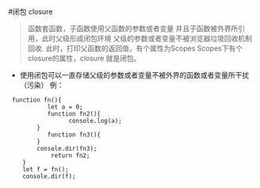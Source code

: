 #闭包   closure 
>函数套函数，子函数使用父函数的参数或者变量
  并且子函数被外界所引用，此时父级形成闭包环境
  父级的参数或者变量不被浏览器垃圾回收机制回收.
  此时，打印父函数的返回值，有个属性为Scopes
  Scopes下有个closure的属性，closure 就是闭包。
- 使用闭包可以一直存储父级的参数或者变量不被外界的函数或者变量所干扰（污染）
例：
```
 function fn(){
           let a = 0;
           function fn2(){
                 console.log(a);
        }   
           function fn3(){
        }
        console.dir(fn3);   
            return fn2;
    }
    let f = fn();
    console.dir(f);
```
